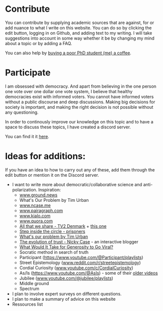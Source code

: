 # Contribute

You can contribute by supplying academic sources that are against, for or add nuance to what I write on this website. You can do so by clicking the edit button, logging in on Github, and adding text to my writing. I will take suggestions into account in some way whether it be by changing my mind about a topic or by adding a FAQ. 

You can also help by [buying a poor PhD student (me) a coffee](https://www.buymeacoffee.com/victornielsen). 

# Participate

I am obsessed with democracy. And apart from believing in the one person one vote over one dollar one vote system, I believe that healthy democracies exist with informed voters. You cannot have informed voters without a public discourse and deep discussions. Making big decisions for society is important, and making the right decision is not possible without any questioning. 

In order to continously improve our knowledge on this topic and to have a space to discuss these topics, I have created a discord server. 

You can find it it [here](https://discord.gg/RrTa9qSE).

# Ideas for additions:

If you have an idea to how to carry out any of these, add them through the edit button or mention it on the Discord server. 

- I want to write more about democratic/collaborative science and anti-polarization. Inspiration:
  - www.ground.news
  - What's Our Problem by Tim Urban
  - www.ncase.me
  - www.pairagraph.com
  - www.kialo.com
  - www.quora.com
  - [All that we share - TV2 Denmark](https://www.youtube.com/watch?v=jD8tjhVO1Tc) + [this one](https://www.youtube.com/watch?v=UQ15cqP-K80)
  - [Step inside the circle - prisoners](https://www.youtube.com/watch?v=FVxjuTkWQiE)
  - [What's our problem by Tim Urban](https://waitbutwhy.com/2023/02/wop-contents.html)
  - [The evolution of trust - Nicky Case](https://ncase.me/trust/) - an interactive blogger
  - [What Would It Take for Generosity to Go Viral?](https://www.youtube.com/watch?v=I1ouTj1BQec)
  - Socratic method in search of truth
  - Participant (https://www.youtube.com/@Participant/playlists)
  - Street Epistemology (www.reddit.com/r/streetepistemology)
  - Cordial Curiosity (www.youtube.com/c/CordialCuriosity)
  - As/Is (https://www.youtube.com/@AsIs) - some of their [older videos](https://www.youtube.com/watch?v=hD5f8GuNuGQ)
  - Jubilee (www.youtube.com/@jubilee/playlists)
   - Middle ground
   - Spectrum
- I plan to involve expert surveys on different questions. 
- I plan to make a summary of advice on this website
- Ressources list
